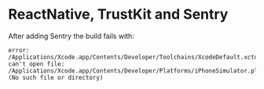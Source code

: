# ReactNative, TrustKit and Sentry

After adding Sentry the build fails with:

```
error: /Applications/Xcode.app/Contents/Developer/Toolchains/XcodeDefault.xctoolchain/usr/bin/libtool: can't open file: /Applications/Xcode.app/Contents/Developer/Platforms/iPhoneSimulator.platform/Developer/SDKs/iPhoneSimulator10.3.sdk/usr/lib/libz.tbd (No such file or directory)
```